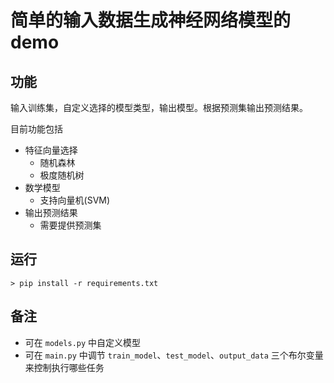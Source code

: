 # 简单的输入数据生成神经网络模型的demo
## 功能
输入训练集，自定义选择的模型类型，输出模型。根据预测集输出预测结果。

目前功能包括
- 特征向量选择
  - 随机森林
  - 极度随机树
- 数学模型
  - 支持向量机(SVM)
- 输出预测结果
  - 需要提供预测集

## 运行
```
> pip install -r requirements.txt
```

## 备注
- 可在 `models.py` 中自定义模型
- 可在 `main.py` 中调节 `train_model`、`test_model`、`output_data` 三个布尔变量来控制执行哪些任务
